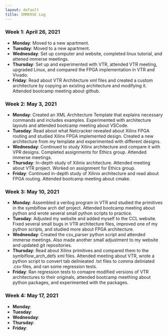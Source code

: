 ```yaml
---
layout: default
title: IMMERSE Log
---
```


### Week 1: April 26, 2021

* **Monday**:    Moved to a new apartment.
* **Tuesday**:   Moved to a new apartment.
* **Wednesday**: Set up computer and website, completed linux tutorial, and attened immerse meetings.
* **Thursday**:  Set up and experimented with VTR, attended VTR meeting, upgraded Linux, and compared 
                 the FPGA implementation in VTR and Vivado.
* **Friday**:    Read about VTR Architecture xml files and created a custom architecture by copying an 
                 existing architecture and modifying it. Attended bootcamp meeting about github.

### Week 2: May 3, 2021

* **Monday**:   Created an XML Architecture Template that explains necessary commands and includes examples.
                Experimented with architecture layouts and attended bootcamp meeting about VSCode.
* **Tuesday**:  Read about what Netcracker revealed about Xilinx FPGA routing and studied Xilinx FPGA implemented 
                design. Created a new architecture from my template and experimented with different designs.
* **Wednesday**: Continued to study Xilinx architecture and compare it with VPR designs. Completed assignments for 
                 Ethics group. Attended immerse meetings.
* **Thursday**: In-depth study of Xilinix architecture. Attended meeting about VTR project. Worked on assignment for
                Ethics group.
* **Friday**: Continued in-depth study of Xilinix architecture and read about FPGA routing. Attended bootcamp 
              meeting about cmake.

### Week 3: May 10, 2021

* **Monday**:   Assembled a verilog program in VTR and studied the primitives in the symbiflow arch def project. 
                Attended bootcamp meeting about python and wrote several small python scripts to practice.
* **Tuesday**:  Adjusted my website and added myself to the CCL website. Fixed several small bugs in VTR architecture 
                files, improved one of my python scripts, and studied more about FPGA architecture.
* **Wednesday**: Created the csv_parser python script and attended immerse meetings. Also made another small adjustment
                 to my website and updated git repositories.
* **Thursday**: Read about Xilinx primitives and compared them to the symbiflow_arch_defs xml files. Attended meeting 
                about VTR, wrote a python script to convert tab delinieated .txt files to comma deliniated .csv files, and ran some regression tests.
* **Friday**: Ran regression tests to comapre modified versions of VTR architectures to their originals, attended bootcamp 
              meething about python packages, and experimented with the packages.

### Week 4: May 17, 2021

* **Monday**:
* **Tuesday**:
* **Wednesday**:
* **Thursday**:
* **Friday**: